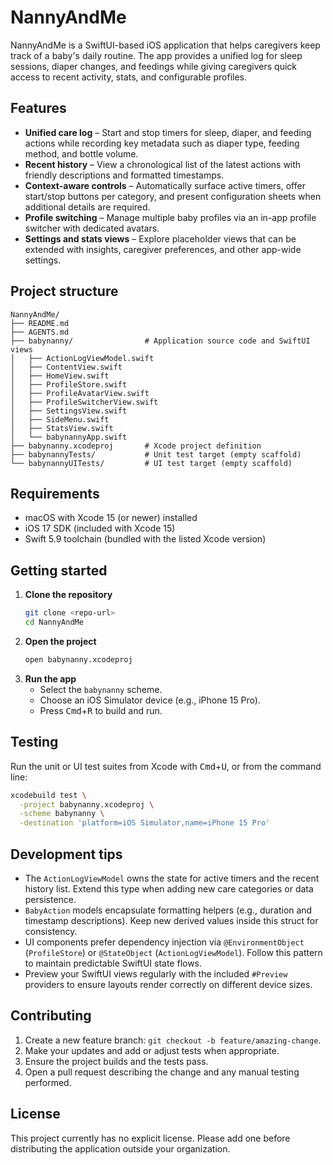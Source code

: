 # NannyAndMe

NannyAndMe is a SwiftUI-based iOS application that helps caregivers keep track of a baby's daily routine. The app provides a unified log for sleep sessions, diaper changes, and feedings while giving caregivers quick access to recent activity, stats, and configurable profiles.

## Features

- **Unified care log** – Start and stop timers for sleep, diaper, and feeding actions while recording key metadata such as diaper type, feeding method, and bottle volume.
- **Recent history** – View a chronological list of the latest actions with friendly descriptions and formatted timestamps.
- **Context-aware controls** – Automatically surface active timers, offer start/stop buttons per category, and present configuration sheets when additional details are required.
- **Profile switching** – Manage multiple baby profiles via an in-app profile switcher with dedicated avatars.
- **Settings and stats views** – Explore placeholder views that can be extended with insights, caregiver preferences, and other app-wide settings.

## Project structure

```
NannyAndMe/
├── README.md
├── AGENTS.md
├── babynanny/                # Application source code and SwiftUI views
│   ├── ActionLogViewModel.swift
│   ├── ContentView.swift
│   ├── HomeView.swift
│   ├── ProfileStore.swift
│   ├── ProfileAvatarView.swift
│   ├── ProfileSwitcherView.swift
│   ├── SettingsView.swift
│   ├── SideMenu.swift
│   ├── StatsView.swift
│   └── babynannyApp.swift
├── babynanny.xcodeproj       # Xcode project definition
├── babynannyTests/           # Unit test target (empty scaffold)
└── babynannyUITests/         # UI test target (empty scaffold)
```

## Requirements

- macOS with Xcode 15 (or newer) installed
- iOS 17 SDK (included with Xcode 15)
- Swift 5.9 toolchain (bundled with the listed Xcode version)

## Getting started

1. **Clone the repository**
   ```bash
   git clone <repo-url>
   cd NannyAndMe
   ```
2. **Open the project**
   ```bash
   open babynanny.xcodeproj
   ```
3. **Run the app**
   - Select the `babynanny` scheme.
   - Choose an iOS Simulator device (e.g., iPhone 15 Pro).
   - Press <kbd>Cmd</kbd>+<kbd>R</kbd> to build and run.

## Testing

Run the unit or UI test suites from Xcode with <kbd>Cmd</kbd>+<kbd>U</kbd>, or from the command line:

```bash
xcodebuild test \
  -project babynanny.xcodeproj \
  -scheme babynanny \
  -destination 'platform=iOS Simulator,name=iPhone 15 Pro'
```

## Development tips

- The `ActionLogViewModel` owns the state for active timers and the recent history list. Extend this type when adding new care categories or data persistence.
- `BabyAction` models encapsulate formatting helpers (e.g., duration and timestamp descriptions). Keep new derived values inside this struct for consistency.
- UI components prefer dependency injection via `@EnvironmentObject` (`ProfileStore`) or `@StateObject` (`ActionLogViewModel`). Follow this pattern to maintain predictable SwiftUI state flows.
- Preview your SwiftUI views regularly with the included `#Preview` providers to ensure layouts render correctly on different device sizes.

## Contributing

1. Create a new feature branch: `git checkout -b feature/amazing-change`.
2. Make your updates and add or adjust tests when appropriate.
3. Ensure the project builds and the tests pass.
4. Open a pull request describing the change and any manual testing performed.

## License

This project currently has no explicit license. Please add one before distributing the application outside your organization.
